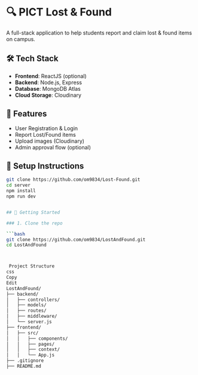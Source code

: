 # 🔍 PICT Lost & Found

A full-stack application to help students report and claim lost & found items on campus.

## 🛠️ Tech Stack

- **Frontend**: ReactJS (optional)
- **Backend**: Node.js, Express
- **Database**: MongoDB Atlas
- **Cloud Storage**: Cloudinary

## 🚀 Features

- User Registration & Login
- Report Lost/Found items
- Upload images (Cloudinary)
- Admin approval flow (optional)

## 🧪 Setup Instructions

```bash
git clone https://github.com/om9834/Lost-Found.git
cd server
npm install
npm run dev


## 🚀 Getting Started

### 1. Clone the repo

```bash
git clone https://github.com/om9834/LostAndFound.git
cd LostAndFound



 Project Structure
css
Copy
Edit
LostAndFound/
├── backend/
│   ├── controllers/
│   ├── models/
│   ├── routes/
│   ├── middleware/
│   └── server.js
├── frontend/
│   ├── src/
│   │   ├── components/
│   │   ├── pages/
│   │   ├── context/
│   │   └── App.js
├── .gitignore
├── README.md
